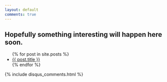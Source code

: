 ```yaml
---
layout: default
comments: true
---
```

<h2>Hopefully something interesting will happen here soon.</h2>

<ul>
  {% for post in site.posts %}
    <li>
      <a href="{{ post.url }}">{{ post.title }}</a>
    </li>
  {% endfor %}
</ul>
{% include disqus_comments.html %}
